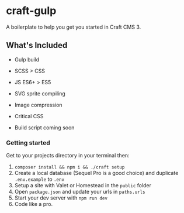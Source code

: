 # craft-gulp

A boilerplate to help you get you started in Craft CMS 3.

## What's Included

- Gulp build
- SCSS > CSS
- JS ES6+ > ES5
- SVG sprite compiling
- Image compression
- Critical CSS

- Build script coming soon

### Getting started

Get to your projects directory in your terminal then:

1. `composer install && npm i && ./craft setup`
2. Create a local database (Sequel Pro is a good choice) and duplicate `.env.example` to `.env`
3. Setup a site with Valet or Homestead in the `public` folder
4. Open `package.json` and update your urls in `paths.urls`
5. Start your dev server with `npm run dev`
6. Code like a pro.